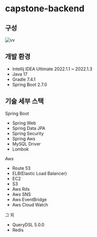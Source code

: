 # capstone-backend

## 구성
![vv](https://github.com/2023-Capstone/capstone-back/assets/81796331/d2c4614d-66cd-4bc6-809c-3052dea42ee2)


## 개발 환경

* Intellij IDEA Ultimate 2022.1.1 ~ 2022.1.3
* Java 17
* Gradle 7.4.1
* Spring Boot 2.7.0




## 기술 세부 스택

Spring Boot
* Spring Web
* Spring Data JPA
* Spring Security
* Spring Aws
* MySQL Driver
* Lombok
  
Aws
* Route 53
* ELB(Elastic Load Balancer)
* EC2
* S3
* Aws Rds
* Aws SNS
* Aws EventBridge
* Aws Cloud Watch

그 외
* QueryDSL 5.0.0
* Redis

